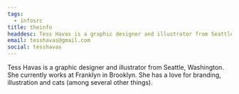 ```yaml
---
tags:
  - infosrc
title: theinfo
headdesc: Tess Havas is a graphic designer and illustrator from Seattle, Washington. She currently works at Franklyn in Brooklyn. She has a love for branding, illustration and cats (among several other things).
email: tesshavas@gmail.com
social: tesshavas
---
```


Tess Havas is a graphic designer and illustrator from Seattle, Washington. She currently works at Franklyn in Brooklyn. She has a love for branding, illustration and cats (among several other things).
